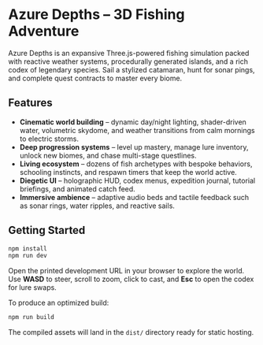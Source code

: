 # Azure Depths – 3D Fishing Adventure

Azure Depths is an expansive Three.js-powered fishing simulation packed with reactive weather systems, procedurally generated islands, and a rich codex of legendary species. Sail a stylized catamaran, hunt for sonar pings, and complete quest contracts to master every biome.

## Features

- **Cinematic world building** – dynamic day/night lighting, shader-driven water, volumetric skydome, and weather transitions from calm mornings to electric storms.
- **Deep progression systems** – level up mastery, manage lure inventory, unlock new biomes, and chase multi-stage questlines.
- **Living ecosystem** – dozens of fish archetypes with bespoke behaviors, schooling instincts, and respawn timers that keep the world active.
- **Diegetic UI** – holographic HUD, codex menus, expedition journal, tutorial briefings, and animated catch feed.
- **Immersive ambience** – adaptive audio beds and tactile feedback such as sonar rings, water ripples, and reactive sails.

## Getting Started

```bash
npm install
npm run dev
```

Open the printed development URL in your browser to explore the world. Use **WASD** to steer, scroll to zoom, click to cast, and **Esc** to open the codex for lure swaps.

To produce an optimized build:

```bash
npm run build
```

The compiled assets will land in the `dist/` directory ready for static hosting.
